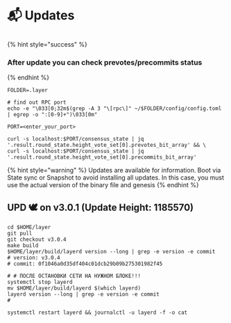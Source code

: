 # 📬 Updates

##

{% hint style="success" %}
### After update you can check prevotes/precommits status
{% endhint %}

```shell
FOLDER=.layer

# find out RPC port
echo -e "\033[0;32m$(grep -A 3 "\[rpc\]" ~/$FOLDER/config/config.toml | egrep -o ":[0-9]+")\033[0m"

PORT=<enter_your_port>

curl -s localhost:$PORT/consensus_state | jq '.result.round_state.height_vote_set[0].prevotes_bit_array' && \
curl -s localhost:$PORT/consensus_state | jq '.result.round_state.height_vote_set[0].precommits_bit_array'
```



{% hint style="warning" %}
Updates are available for information. Boot via State sync or Snapshot to avoid installing all updates. In this case, you must use the actual version of the binary file and genesis
{% endhint %}



## UPD 🕊 on v3.0.1 (Update Height: 1185570)

```shell
cd $HOME/layer
git pull
git checkout v3.0.4
make build
$HOME/layer/build/layerd version --long | grep -e version -e commit
# version: v3.0.4
# commit: 0f1046a0d35df404c01dcb29b09b275301982f45

# # ПОСЛЕ ОСТАНОВКИ СЕТИ НА НУЖНОМ БЛОКЕ!!!
systemctl stop layerd
mv $HOME/layer/build/layerd $(which layerd)
layerd version --long | grep -e version -e commit
#

systemctl restart layerd && journalctl -u layerd -f -o cat
```

